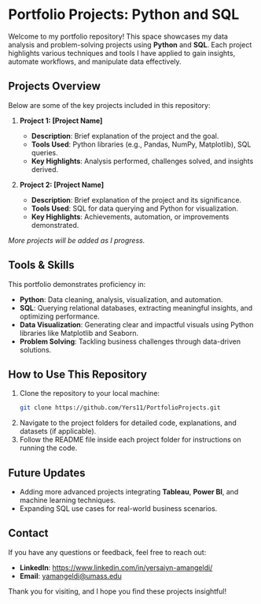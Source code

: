 # Portfolio Projects: Python and SQL

Welcome to my portfolio repository! This space showcases my data analysis and problem-solving projects using **Python** and **SQL**. Each project highlights various techniques and tools I have applied to gain insights, automate workflows, and manipulate data effectively.

## Projects Overview
Below are some of the key projects included in this repository:

1. **Project 1: [Project Name]**
   - **Description**: Brief explanation of the project and the goal.
   - **Tools Used**: Python libraries (e.g., Pandas, NumPy, Matplotlib), SQL queries.
   - **Key Highlights**: Analysis performed, challenges solved, and insights derived.

2. **Project 2: [Project Name]**
   - **Description**: Brief explanation of the project and its significance.
   - **Tools Used**: SQL for data querying and Python for visualization.
   - **Key Highlights**: Achievements, automation, or improvements demonstrated.

*More projects will be added as I progress.*

## Tools & Skills
This portfolio demonstrates proficiency in:
- **Python**: Data cleaning, analysis, visualization, and automation.
- **SQL**: Querying relational databases, extracting meaningful insights, and optimizing performance.
- **Data Visualization**: Generating clear and impactful visuals using Python libraries like Matplotlib and Seaborn.
- **Problem Solving**: Tackling business challenges through data-driven solutions.

## How to Use This Repository
1. Clone the repository to your local machine:
   ```bash
   git clone https://github.com/Yers11/PortfolioProjects.git
   ```
2. Navigate to the project folders for detailed code, explanations, and datasets (if applicable).
3. Follow the README file inside each project folder for instructions on running the code.

## Future Updates
- Adding more advanced projects integrating **Tableau**, **Power BI**, and machine learning techniques.
- Expanding SQL use cases for real-world business scenarios.

## Contact
If you have any questions or feedback, feel free to reach out:
- **LinkedIn**: https://www.linkedin.com/in/yersaiyn-amangeldi/
- **Email**: yamangeldi@umass.edu

Thank you for visiting, and I hope you find these projects insightful!
